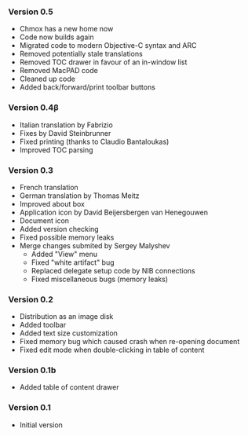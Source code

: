 ### Version 0.5
- Chmox has a new home now
- Code now builds again
- Migrated code to modern Objective-C syntax and ARC
- Removed potentially stale translations
- Removed TOC drawer in favour of an in-window list
- Removed MacPAD code
- Cleaned up code
- Added back/forward/print toolbar buttons

### Version 0.4&beta;
- Italian translation by Fabrizio
- Fixes by David Steinbrunner
- Fixed printing (thanks to Claudio Bantaloukas)
- Improved TOC parsing

### Version 0.3
- French translation
- German translation by Thomas Meitz
- Improved about box
- Application icon by David Beijersbergen van Henegouwen
- Document icon
- Added version checking
- Fixed possible memory leaks
- Merge changes submited by Sergey Malyshev
    * Added "View" menu
    * Fixed "white artifact" bug
    * Replaced delegate setup code by NIB connections 
    * Fixed miscellaneous bugs (memory leaks)

### Version 0.2
- Distribution as an image disk
- Added toolbar
- Added text size customization
- Fixed memory bug which caused crash when re-opening document
- Fixed edit mode when double-clicking in table of content

### Version 0.1b
- Added table of content drawer

### Version 0.1
- Initial version
